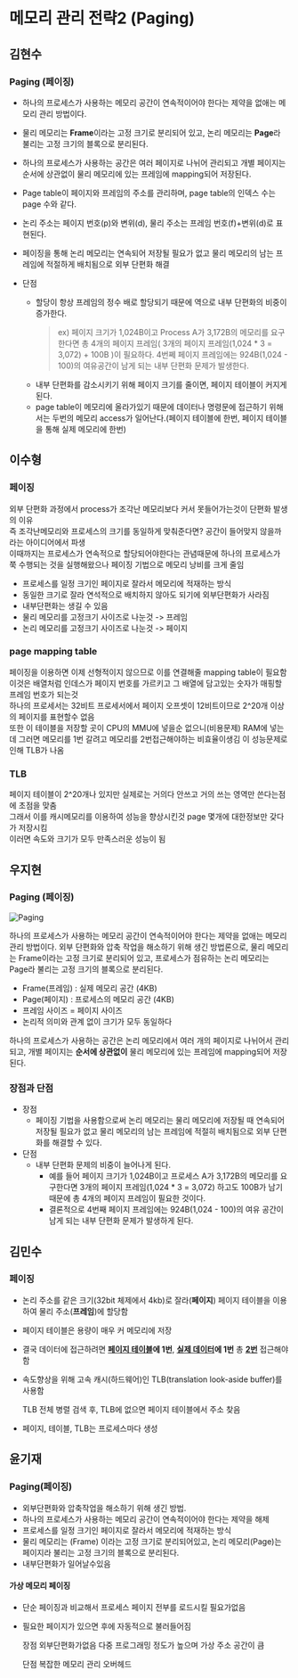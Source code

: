 # 메모리 관리 전략2 (Paging)

## 김현수

### Paging (페이징)

- 하나의 프로세스가 사용하는 메모리 공간이 연속적이어야 한다는 제약을 없애는 메모리 관리 방법이다. 
- 물리 메모리는 **Frame**이라는 고정 크기로 분리되어 있고, 논리 메모리는 **Page**라 불리는 고정 크기의 블록으로 분리된다. 
- 하나의 프로세스가 사용하는 공간은 여러 페이지로 나뉘어 관리되고 개별 페이지는 순서에 상관없이 물리 메모리에 있는 프레임에 mapping되어 저장된다.
- Page table이 페이지와 프레임의 주소를 관리하며, page table의 인덱스 수는 page 수와 같다.
- 논리 주소는 페이지 번호(p)와 변위(d), 물리 주소는 프레임 번호(f)+변위(d)로 표현된다.
- 페이징을 통해 논리 메모리는 연속되어 저장될 필요가 없고 물리 메모리의 남는 프레임에 적절하게 배치됨으로 외부 단편화 해결

- 단점 
	- 할당이 항상 프레임의 정수 배로 할당되기 때문에 역으로 내부 단편화의 비중이 증가한다.
		> ex) 페이지 크기가 1,024B이고 Process A가 3,172B의 메모리를 요구한다면 
		총 4개의 페이지 프레임( 3개의 페이지 프레임(1,024 * 3 = 3,072) + 100B )이 필요하다.
		4번쩨 페이지 프레임에는 924B(1,024 - 100)의 여유공간이 남게 되는 내부 단편화 문제가 발생한다.
	- 내부 단편화를 감소시키기 위해 페이지 크기를 줄이면, 페이지 테이블이 커지게 된다.
	- page table이 메모리에 올라가있기 때문에 데이터나 명령문에 접근하기 위해서는 두번의 메모리 access가 일어난다.(페이지 테이블에 한번, 페이지 테이블을 통해 실제 메모리에 한번)

## 이수형

### 페이징

외부 단편화 과정에서 process가 조각난 메모리보다 커서 못들어가는것이 단편화 발생의 이유<br/>
즉 조각난메모리와 프로세스의 크기를 동일하게 맞춰준다면? 공간이 들어맞지 않을까 라는 아이디어에서 파생<br/>
이때까지는 프로세스가 연속적으로 할당되어야한다는 관념때문에 하나의 프로세스가 쭉 수행되는 것을 실행해왔으나 페이징 기법으로 메모리 낭비를 크게 줄임<br/>

- 프로세스를 일정 크기인 페이지로 잘라서 메모리에 적재하는 방식
- 동일한 크기로 잘라 연석적으로 배치하지 않아도 되기에 외부단편화가 사라짐
- 내부단편화는 생길 수 있음
- 물리 메모리를 고정크기 사이즈로 나눈것 -> 프레임
- 논리 메모리를 고정크기 사이즈로 나눈것 -> 페이지

### page mapping table
페이징을 이용하면 이제 선형적이지 않으므로 이를 연결해줄 mapping table이 필요함 이것은 배열처럼 인데스가 페이지 번호를 가르키고 그 배열에 담고있는 숫자가 매핑할 프레임 번호가 되는것<br/>
하나의 프로세서는 32비트 프로세서에서 페이지 오프셋이 12비트이므로 2^20개 이상의 페이지를 표현할수 없음<br/>
또한 이 테이블을 저장할 곳이 CPU의 MMU에 넣을순 없으니(비용문제) RAM에 넣는데 그러면 메모리를 1번 갈려고 메모리를 2번접근해야하는 비효율이생김 이 성능문제로 인해 TLB가 나옴<br/>

### TLB

페이지 테이블이 2^20개나 있지만 실제로는 거의다 안쓰고 거의 쓰는 영역만 쓴다는점에 초점을 맞춤<br/>
그래서 이를 캐시메모리를 이용하여 성능을 향상시킨것 page 몇개에 대한정보만 갖다가 저장시킴<br/>
이러면 속도와 크기가 모두 만족스러운 성능이 됨

## 우지현

### Paging (페이징)

![Paging](https://t1.daumcdn.net/cfile/tistory/27649A47590818AA2D)

하나의 프로세스가 사용하는 메모리 공간이 연속적이어야 한다는 제약을 없애는 메모리 관리 방법이다. 외부 단편화와 압축 작업을 해소하기 위해 생긴 방법론으로, 물리 메모리는 Frame이라는 고정 크기로 분리되어 있고, 프로세스가 점유하는 논리 메모리는 Page라 불리는 고정 크기의 블록으로 분리된다.

- Frame(프레임) : 실제 메모리 공간 (4KB)
- Page(페이지) : 프로세스의 메모리 공간 (4KB)
- 프레임 사이즈 = 페이지 사이즈
- 논리적 의미와 관계 없이 크기가 모두 동일하다

하나의 프로세스가 사용하는 공간은 논리 메모리에서 여러 개의 페이지로 나뉘어서 관리되고, 개별 페이지는 **순서에 상관없이** 물리 메모리에 있는 프레임에 mapping되어 저장된다.

### 장점과 단점

- 장점
  - 페이징 기법을 사용함으로써 논리 메모리는 물리 메모리에 저장될 때 연속되어 저장될 필요가 없고 물리 메모리의 남는 프레임에 적절히 배치됨으로 외부 단편화를 해결할 수 있다.
- 단점
  - 내부 단편화 문제의 비중이 늘어나게 된다.
    - 예를 들어 페이지 크기가 1,024B이고 프로세스 A가 3,172B의 메모리를 요구한다면 3개의 페이지 프레임(1,024 * 3 = 3,072) 하고도 100B가 남기 때문에 총 4개의 페이지 프레임이 필요한 것이다.
    - 결론적으로 4번째 페이지 프레임에는 924B(1,024 - 100)의 여유 공간이 남게 되는 내부 단편화 문제가 발생하게 된다.

## 김민수

### 페이징

- 논리 주소를 같은 크기(32bit 체제에서 4kb)로 잘라(**페이지**) 페이지 테이블을 이용하여 물리 주소(**프레임**)에 할당함

- 페이지 테이블은 용량이 매우 커 메모리에 저장

- 결국 데이터에 접근하려면 **<u>페이지 테이블</u>에 1번**, **<u>실제 데이터</u>에 1번** 총 **<u>2번</u>** 접근해야함

- 속도향상을 위해 고속 캐시(하드웨어)인 TLB(translation look-aside buffer)를 사용함

  TLB 전체 병렬 검색 후, TLB에 없으면 페이지 테이블에서 주소 찾음

- 페이지, 테이블, TLB는 프로세스마다 생성


## 윤기재

### Paging(페이징)
- 외부단편화와 압축작업을 해소하기 위해 생긴 방법.
- 하나의 프로세스가 사용하는 메모리 공간이 연속적이어야 한다는 제약을 해제
- 프로세스를 일정 크기인 페이지로 잘라서 메모리에 적재하는 방식
- 물리 메모리는 (Frame) 이라는 고정 크기로 분리되어있고, 논리 메모리(Page)는 페이지라 불리는 고정 크기의 블록으로 분리된다.
- 내부단편화가 일어날수있음

#### 가상 메모리 페이징
- 단순 페이징과 비교해서 프로세스 페이지 전부를 로드시킬 필요가없음
- 필요한 페이지가 있으면 후에 자동적으로 불러들어짐

	장점
	외부단편화가없음
	다중 프로그래밍 정도가 높으며 가상 주소 공간이 큼

	단점
	복잡한 메모리 관리 오버헤드

